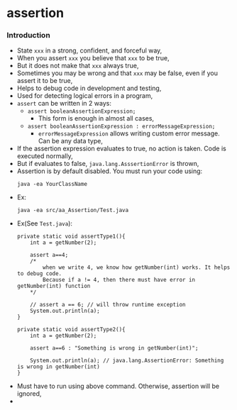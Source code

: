 # assertion

### Introduction
- State `xxx` in a strong, confident, and forceful way,
- When you assert `xxx` you believe that `xxx` to be true,
- But it does not make that `xxx` always true,
- Sometimes you may be wrong and that `xxx` may be false, even if you assert it to be true,
- Helps to debug code in development and testing,
- Used for detecting logical errors in a program,
- `assert` can be written in 2 ways:
  - `assert booleanAssertionExpression;`
    - This form is enough in almost all cases,
  - `assert booleanAssertionExpression : errorMessageExpression;`
    - `errorMessageExpression` allows writing custom error message. Can be any data type,
- If the assertion expression evaluates to true, no action is taken. Code is executed normally,
- But if evaluates to false, `java.lang.AsssertionError` is thrown,
- Assertion is by default disabled. You must run your code using:
    ```
    java -ea YourClassName
    ```
- Ex:
    ```
    java -ea src/aa_Assertion/Test.java
    ```
- Ex(See `Test.java`):
    ```
    private static void assertType1(){
        int a = getNumber(2);
    
        assert a==4;
        /*
            when we write 4, we know how getNumber(int) works. It helps to debug code.
            Because if a != 4, then there must have error in getNumber(int) function
        */
    
        // assert a == 6; // will throw runtime exception
        System.out.println(a);
    }
    
    private static void assertType2(){
        int a = getNumber(2);
    
        assert a==6 : "Something is wrong in getNumber(int)";
    
        System.out.println(a); // java.lang.AssertionError: Something is wrong in getNumber(int)
    }
    ```
- Must have to run using above command. Otherwise, assertion will be ignored,
- 